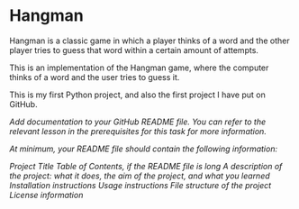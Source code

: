 # Hangman
Hangman is a classic game in which a player thinks of a word and the other player tries to guess that word within a certain amount of attempts.

This is an implementation of the Hangman game, where the computer thinks of a word and the user tries to guess it.

This is my first Python project, and also the first project I have put on GitHub.

_Add documentation to your GitHub README file. You can refer to the relevant lesson in the prerequisites for this task for more information._

_At minimum, your README file should contain the following information:_

_Project Title
Table of Contents, if the README file is long
A description of the project: what it does, the aim of the project, and what you learned
Installation instructions
Usage instructions
File structure of the project
License information_
